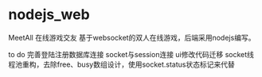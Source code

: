 # nodejs_web

MeetAll
在线游戏交友 
基于websocket的双人在线游戏，后端采用nodejs编写。

to do
  完善登陆注册数据库连接
  socket与session连接
  ui修改代码迁移
  socket线程池重构，去除free、busy数组设计，使用socket.status状态标记来代替
